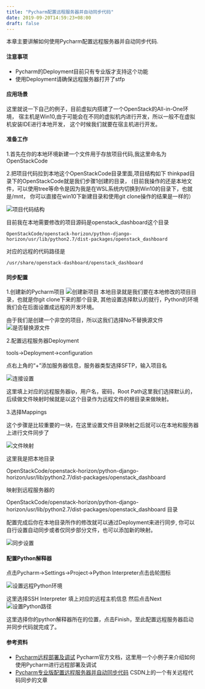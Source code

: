 ```yaml
---
title: "Pycharm配置远程服务器并自动同步代码"
date: 2019-09-20T14:59:23+08:00
draft: false
---
```

本章主要讲解如何使用Pycharm配置远程服务器并自动同步代码.
<!--more-->

#### 注意事项

* Pycharm的Deployment目前只有专业版才支持这个功能
* 使用Deployment请确保远程服务器打开了stfp

#### 应用场景
这里就说一下自己的例子，目前虚拟内搭建了一个OpenStack的All-in-One环境，
宿主机是Win10,由于可能会在不同的虚拟机内进行开发，所以一般不在虚拟机安装IDE进行本地开发，
这个时候我们就要在宿主机进行开发。

#### 准备工作

1.首先在你的本地环境新建一个文件用于存放项目代码,我这里命名为OpenStackCode

2.把项目代码拉到本地这个OpenStackCode目录里面,项目结构如下
thinkpad目录下的OpenStackCode就是我们步骤1创建的目录，
(目前我操作的还是本地文件，可以使用tree等命令是因为我是在WSL系统内切换到Win10的目录下，也就是/mnt，
你可以直接在win10下新建目录和使用git clone操作的结果是一样的）

![项目代码结构](/images/项目代码结构.png "项目代码结构")

目前我在本地需要修改的项目源码是openstack_dashboard这个目录

```
OpenStackCode/openstack-horizon/python-django-horizon/usr/lib/python2.7/dist-packages/openstack_dashboard
```

对应的远程的代码路径是

```
/usr/share/openstack-dashboard/openstack_dashboard
```

#### 同步配置



1.创建新的Pycharm项目
![创建新项目](/images/创建新项目.png "创建新项目")
本地目录就是我们要在本地修改的项目目录，也就是你git clone下来的那个目录,
其他设置选择默认的就行，Python的环境我们会在后面设置成远程的开发环境。

由于我们是创建一个非空的项目，所以这我们选择No不替换源文件
![是否替换源文件](/images/是否替换源文件.png "是否替换源文件")

2.配置远程服务器Deployment

tools->Deployment->configuration

点右上角的“+”添加服务器信息，服务器类型选择SFTP，输入项目名

![连接设置](/images/连接设置.png "连接设置")

这里填上对应的远程服务器ip，用户名，密码，Root Path这里我们选择默认的，
后续做文件映射时候就是以这个目录作为远程文件的根目录来做映射。

3.选择Mappings

这个步骤是比较重要的一块，在这里设置文件目录映射之后就可以在本地和服务器
上进行文件同步了

![文件映射](/images/文件映射.png "文件映射")

这里我是把本地目录

OpenStackCode/openstack-horizon/python-django-horizon/usr/lib/python2.7/dist-packages/openstack_dashboard

映射到远程服务器的

OpenStackCode/openstack-horizon/python-django-horizon/usr/lib/python2.7/dist-packages/openstack_dashboard
目录

配置完成后你在本地目录所作的修改就可以通过Deployment来进行同步,
你可以自行设置自动同步或者仅同步部分文件，也可以添加新的映射。

![同步设置](/images/同步设置.png "同步设置")

#### 配置Python解释器

点击Pycharm->Settings->Project->Python Interpreter点击齿轮图标

![设置远程Python环境](/images/设置远程Python环境.jpg "设置远程Python环境")

这里选择SSH Interpreter 填上对应的远程主机信息 然后点击Next
![设置Python路径](/images/设置Python路径.png "设置Python路径")

这里选择你的python解释器所在的位置，点击Finish，至此配置远程服务器启动并同步代码就完成了。

#### 参考资料
* [Pycharm远程部署及调试](https://www.jetbrains.com/help/pycharm/remote-debugging-with-product.html)
Pycharm官方文档，这里用一个小例子来介绍如何使用Pycharm进行远程部署及调试
* [Pycharm专业版配置远程服务器并自动同步代码](https://blog.csdn.net/wz22881916/article/details/82670969)
CSDN上的一个有关远程代码同步的文章
